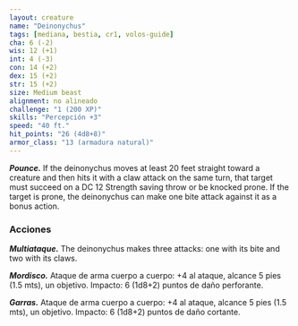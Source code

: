 ```yaml
---
layout: creature
name: "Deinonychus"
tags: [mediana, bestia, cr1, volos-guide]
cha: 6 (-2)
wis: 12 (+1)
int: 4 (-3)
con: 14 (+2)
dex: 15 (+2)
str: 15 (+2)
size: Medium beast
alignment: no alineado
challenge: "1 (200 XP)"
skills: "Percepción +3"
speed: "40 ft."
hit_points: "26 (4d8+8)"
armor_class: "13 (armadura natural)"
---
```


***Pounce.*** If the deinonychus moves at least 20 feet straight toward a creature and then hits it with a claw attack on the same turn, that target must succeed on a DC 12 Strength saving throw or be knocked prone. If the target is prone, the deinonychus can make one bite attack against it as a bonus action.

### Acciones

***Multiataque.*** The deinonychus makes three attacks: one with its bite and two with its claws.

***Mordisco.*** Ataque de arma cuerpo a cuerpo: +4 al ataque, alcance 5 pies (1.5 mts), un objetivo. Impacto: 6 (1d8+2) puntos de daño perforante.

***Garras.*** Ataque de arma cuerpo a cuerpo: +4 al ataque, alcance 5 pies (1.5 mts), un objetivo. Impacto: 6 (1d8+2) puntos de daño cortante.